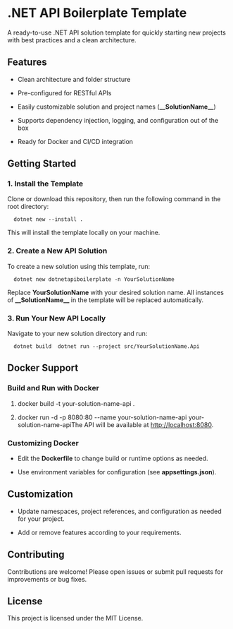 .NET API Boilerplate Template
=============================

A ready-to-use .NET API solution template for quickly starting new projects with best practices and a clean architecture.

Features
--------

*   Clean architecture and folder structure
    
*   Pre-configured for RESTful APIs
    
*   Easily customizable solution and project names (**\_\_SolutionName\_\_**)
    
*   Supports dependency injection, logging, and configuration out of the box
    
*   Ready for Docker and CI/CD integration
    

Getting Started
---------------

### 1\. Install the Template

Clone or download this repository, then run the following command in the root directory:

`   dotnet new --install .   `

This will install the template locally on your machine.

### 2\. Create a New API Solution

To create a new solution using this template, run:

`   dotnet new dotnetapiboilerplate -n YourSolutionName   `

Replace **YourSolutionName** with your desired solution name. All instances of **\_\_SolutionName\_\_** in the template will be replaced automatically.

### 3\. Run Your New API Locally

Navigate to your new solution directory and run:

`   dotnet build  dotnet run --project src/YourSolutionName.Api   `

Docker Support
--------------

### Build and Run with Docker

1.  docker build -t your-solution-name-api .
    
2.  docker run -d -p 8080:80 --name your-solution-name-api your-solution-name-apiThe API will be available at [http://localhost:8080](http://localhost:8080/).
    

### Customizing Docker

*   Edit the **Dockerfile** to change build or runtime options as needed.
    
*   Use environment variables for configuration (see **appsettings.json**).
    

Customization
-------------

*   Update namespaces, project references, and configuration as needed for your project.
    
*   Add or remove features according to your requirements.
    

Contributing
------------

Contributions are welcome! Please open issues or submit pull requests for improvements or bug fixes.

License
-------

This project is licensed under the MIT License.
